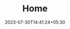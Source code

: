 ---
title: "Home"
date: 2023-07-30T14:41:24+05:30
draft: false
heading: "Revive Renew Rejoice"
subTitle: "Your trusted partner for quality buidling maintenence services in Dubai and Abu Dhabi"
text1: "At RiverRide, we are a team of highly trained and experienced professionals driven by a passion for quality service. With years of industry experience, we have become a trusted name in the Middle East, renowned for our expertise and commitment to excellence.
Our skilled technicians are well-versed in handling a wide range of maintenance tasks, ensuring your property's optimal functionality and safety. Whether it's a routine maintenance check or an urgent repair, you can count on us to deliver efficient and reliable solutions."
text2: "At RiverRide, our mission is to elevate the standards of building maintenance services across the Middle East. We are dedicated to providing our clients with the highest level of professionalism, quality workmanship, and exceptional customer care.

We strive to be the preferred choice for property owners and facility managers, offering peace of mind through our reliable, prompt, and cost-effective maintenance solutions. By utilizing the latest techniques and technologies, we aim to exceed expectations and build long-lasting relationships with our valued customers."
image1: "https://images.unsplash.com/photo-1512453979798-5ea266f8880c?ixlib=rb-4.0.3&ixid=M3wxMjA3fDB8MHxwaG90by1wYWdlfHx8fGVufDB8fHx8fA%3D%3D&auto=format&fit=crop&w=2400&q=80"
image2: "https://images.unsplash.com/photo-1634007626524-f47fa37810a7?ixlib=rb-4.0.3&ixid=M3wxMjA3fDB8MHxwaG90by1wYWdlfHx8fGVufDB8fHx8fA%3D%3D&auto=format&fit=crop&w=1287&q=80"
---